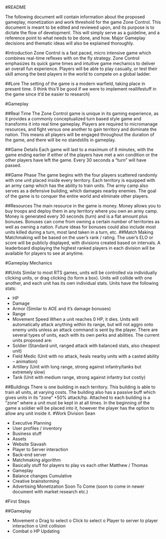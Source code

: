 #README

The following document will contain information about the proposed gameplay, monetization and work threshold for the game Zone Control. This document is meant to be edited and reviewed upon, and its purpose is to dictate the flow of development. This will simply serve as a guideline, and a reference point to what needs to be done, and how. Major Gameplay decisions and thematic ideas will also be explained thoroughly.

#Introduction
Zone Control is a fast paced, micro intensive game which combines real-time reflexes with on the fly strategy. Zone Control emphasizes its quick game times and intuitive game mechanics to deliver an overall fun experience. Players will be able to play casually, or test their skill among the best players in the world to compete on a global ladder.

##Lore
The setting of the game is a modern warfield, taking place in present time. (I think this’ll be good if we were to implement reallifestuff in the game since it’d be easier to research) 

#Gameplay

##Real Time
The Zone Control game is unique in its gaming experience, as it provides a commonly conceptualized turn based style game and transforms it into real time gameplay. Players are required to micromanage resources, and fight versus one another to gain territory and dominate the nation.  This means all players will be engaged throughout the duration of the game, and there will be no standstills in gameplay.

##Game Details
Each game will last to a maximum of 8 minutes, with the game ending earlier if either of the players have met a win condition or the other players have left the game. Every 30 seconds a “turn” will have passed.

##Game Phase
The game begins with the four players scattered randomly with one unit placed inside every territory. Each territory is equipped with an army camp which has the ability to train units. The army camp also serves as a defensive building, which damages nearby enemies. The goal of the game is to conquer the entire world and eliminate other players.

##Resources
The main resource in the game is money. Money allows you to buy troops and deploy them in any territory where you own an army camp. Money is generated every 30 seconds (turn) and is a flat amount plus bonuses. Bonuses can come from owning a certain number of territories as well as owning a nation. Future ideas for bonuses could also include most units killed during a turn, most land taken in a turn, etc.
##Match Making
Matchmaking will be based on the user’s rank / rating. The user’s ELO or score will be publicly displayed, with divisions created based on intervals. A leaderboard displaying the highest ranked players in each division will be available for players to see at anytime.

#Gameplay Mechanics

##Units
Similar to most RTS games, units will be controlled via individually clicking units, or drag clicking (to form a box). Units will collide with one another, and each unit has its own individual stats. Units have the following stats:
-	HP
-	Damage
-	Armor (Similar to AOE and it’s damage bonuses)
-	Range
-	Movement Speed
When a unit reaches 0 HP, it dies. Units will automatically attack anything within its range, but will not aggro onto enemy units unless an attack command is sent by the player. 
There are several types of units, each with its own perks and abilities. The current units proposed are:
-	Soldier (Standard unit, ranged attack with balanced stats, also cheapest unit)
-	Field Medic (Unit with no attack, heals nearby units with a casted ability – animation)
-	Artillery (Unit with long range, strong against infantry/tanks but extremely slow)
-	Tank (Unit with medium range, strong against infantry but costly)

##Buildings
There is one building in each territory. This building is able to train all units, at varying costs. The building also has a passive buff which gives units in its “zone” +50% attack/hp. Attached to each building is a “zone” where a unit must be kept in at all times. In the beginning of the game a soldier will be placed into it, however the player has the option to allow any unit inside it.
#Work Division
Sean
-	Executive Planning 
-	User profiles / inventory
-	Business stuff
-	Assets
-	Website
Siavash
-	Player to Server interaction
-	Back-end server 
-	Matchmaking algorithm
-	Basically stuff for players to play vs each other
Matthew / Thomas
-	Gameplay 
-	Balance changes
Cumulative
-	Creative brainstorming
-	Advertising
Monetization
Soon To Come
(soon to come in newer document with market research etc.)

#First Steps

##Gameplay
-	Movement
o	Drag to select
o	Click to select
o	Player to server to player interaction
o	Unit collision
-	Combat
o	HP Updating
